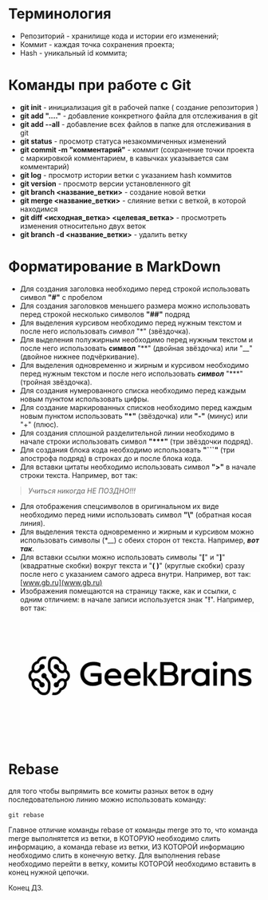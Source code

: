 # Терминология
* Репозиторий - хранилище кода и истории его изменений;
* Коммит - каждая точка сохранения проекта;
* Hash - уникальный id коммита;
# Команды при работе с Git
* __git init__ - инициализация git в рабочей папке ( создание репозитория )
* __git add "...."__ - добавление конкретного файла для отслеживания в git
* __git add --all__ - добавление всех файлов в папке для отслеживания в git
* __git status__ - просмотр статуса незакоммиченных изменений
* __git commit -m "комментарий"__ - коммит (сохранение точки проекта с маркировкой комментарием, в кавычках указывается сам комментарий)
* __git log__ - просмотр истории ветки с указанием hash коммитов
* __git version__ - просмотр версии установленного git
* __git branch <название_ветки>__ - создание новой ветки
* __git merge <название_ветки>__ - слияние ветки с веткой, в которой находимся
* __git diff <исходная_ветка> <целевая_ветка>__ - просмотреть изменения относительно двух веток
* __git branch -d <название_ветки>__ - удалить ветку
# Форматирование в MarkDown
* Для создания заголовка необходимо перед строкой использовать символ __"#"__ с пробелом
* Для создания заголовков меньшего размера можно использовать перед строкой несколько символов __"##"__ подряд
* Для выделения курсивом необходимо перед нужным текстом и после него использовать *символ* "*" (звёздочка).
* Для выделения полужирным необходимо перед нужным текстом и после него использовать **символ** "**" (двойная звёздочка) или "__" (двойное нижнее подчёркивание).
* Для выделения одновременно и жирным и курсивом необходимо перед нужным текстом и после него использовать ***символ*** "***" (тройная звёздочка).
* Для создания нумерованного списка необходимо перед каждым новым пунктом использовать цифры.
* Для создание маркированных списков необходимо перед каждым новым пунктом использовать __"*"__ (звёздочка) или __"-"__ (минус) или "+" (плюс).
* Для создания сплошной разделительной линии необходимо в начале строки использовать символ __"***"__ (три звёздочки подряд).
* Для создания блока кода необходимо использовать __"```"__ (три апострофа подряд) в строках до и после блока кода.
* Для вставки цитаты необходимо использовать символ __">"__ в начале строки текста. Например, вот так:
> *Учиться никогда НЕ ПОЗДНО!!!*
* Для отображения спецсимволов в оригинальном их виде необходимо перед ними использовать символ __"\\"__ (обратная косая линия).
* Для выделения текста одновременно и жирным и курсивом можно использовать символы (*__) с обеих сторон от текста. Например, *__вот так__*.
* Для вставки ссылки можно использовать символы "**[**" и "**]**" (квадратные скобки) вокруг текста и "**( )**" (круглые скобки) сразу после него с указанием самого адреса внутри. Например, вот так:
[www.gb.ru](www.gb.ru)
* Изображения помещаются на страницу также, как и ссылки, с одним отличием: в начале записи используется знак "**!**". Например, вот так:
![GeekBrains](/geekbrains.jpg "логотип") 

# Rebase
для того чтобы выпрямить все комиты разных веток в одну последовательною линию можно использовать команду:
```
git rebase
```

Главное отличие команды rebase от команды merge это то, что команда merge выполнятется из ветки, в КОТОРУЮ необходимо слить информацию, а команда rebase из ветки, ИЗ КОТОРОЙ информацию необходимо слить в конечную ветку. Для выполнения rebase необходимо перейти в ветку, комиты КОТОРОЙ необходимо вставить в конец нужной цепочки.

Конец ДЗ.



